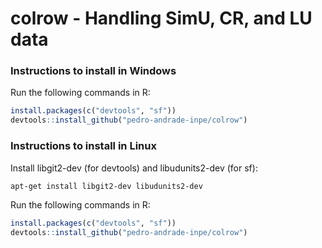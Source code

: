 colrow - Handling SimU, CR, and LU data
=======

### Instructions to install in Windows

Run the following commands in R:

```r
install.packages(c("devtools", "sf"))
devtools::install_github("pedro-andrade-inpe/colrow")
```

### Instructions to install in Linux

Install libgit2-dev (for devtools) and libudunits2-dev (for sf):

```bash
apt-get install libgit2-dev libudunits2-dev
```

Run the following commands in R:

```r
install.packages(c("devtools", "sf"))
devtools::install_github("pedro-andrade-inpe/colrow")
```
